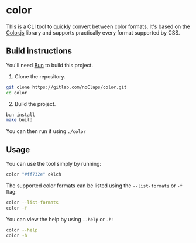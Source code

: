 # color

This is a CLI tool to quickly convert between color formats. It's based on the [Color.js](https://colorjs.io) library and supports practically every format supported by CSS.

## Build instructions

You'll need [Bun](https://bun.sh) to build this project.

1. Clone the repository.

  ```sh
  git clone https://gitlab.com/noClaps/color.git
  cd color
  ```

2. Build the project.

  ```sh
  bun install
  make build
  ```
  You can then run it using `./color`

## Usage

You can use the tool simply by running:

```sh
color "#ff732e" oklch
```

The supported color formats can be listed using the `--list-formats` or `-f` flag:

```sh
color --list-formats
color -f
```

You can view the help by using `--help` or `-h`:

```sh
color --help
color -h
```
